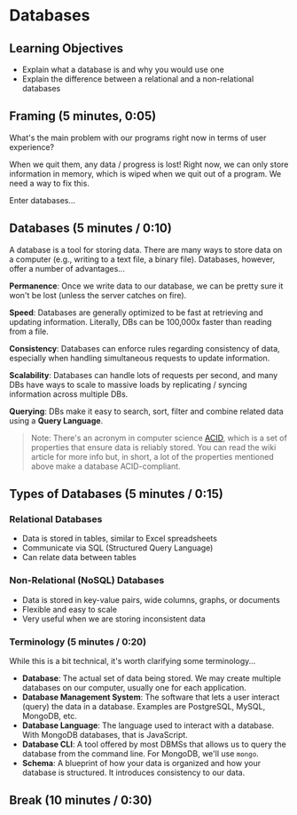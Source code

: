 # Databases

## Learning Objectives

- Explain what a database is and why you would use one
- Explain the difference between a relational and a non-relational databases

## Framing (5 minutes, 0:05)

What's the main problem with our programs right now in terms of user experience?

When we quit them, any data / progress is lost! Right now, we can only store information in memory, which is wiped when we quit out of a program. We need a way to fix this.

Enter databases...

## Databases (5 minutes / 0:10)

A database is a tool for storing data. There are many ways to store data on a computer (e.g., writing to a text file, a binary file). Databases, however, offer a number of advantages...

**Permanence**: Once we write data to our database, we can be pretty sure it
won't be lost (unless the server catches on fire).

**Speed**: Databases are generally optimized to be fast at retrieving and updating information. Literally, DBs can be 100,000x faster than reading from a file.

**Consistency**: Databases can enforce rules regarding consistency of data, especially when handling simultaneous requests to update information.

**Scalability**: Databases can handle lots of requests per second, and many DBs have ways to scale to massive loads by replicating / syncing information across multiple DBs.

**Querying**: DBs make it easy to search, sort, filter and combine related data using a **Query Language**.

> Note: There's an acronym in computer science [ACID](https://en.wikipedia.org/wiki/ACID), which is a set of properties that ensure data is reliably stored. You can read the wiki article for more info but, in short, a lot of the properties mentioned above make a database ACID-compliant.

## Types of Databases (5 minutes / 0:15)

### Relational Databases

- Data is stored in tables, similar to Excel spreadsheets
- Communicate via SQL (Structured Query Language)
- Can relate data between tables

### Non-Relational (NoSQL) Databases

- Data is stored in key-value pairs, wide columns, graphs, or documents
- Flexible and easy to scale
- Very useful when we are storing inconsistent data

### Terminology (5 minutes / 0:20)

While this is a bit technical, it's worth clarifying some terminology...

* **Database**: The actual set of data being stored. We may create multiple databases on our computer, usually one for each application.
* **Database Management System**: The software that lets a user interact (query) the data in a database. Examples are PostgreSQL, MySQL, MongoDB, etc.
* **Database Language**: The language used to interact with a database. With MongoDB databases, that is JavaScript.
* **Database CLI**: A tool offered by most DBMSs that allows us to query the database from the command line. For MongoDB, we'll use `mongo`.
* **Schema**: A blueprint of how your data is organized and how your database is structured. It introduces consistency to our data.

## Break (10 minutes / 0:30)
